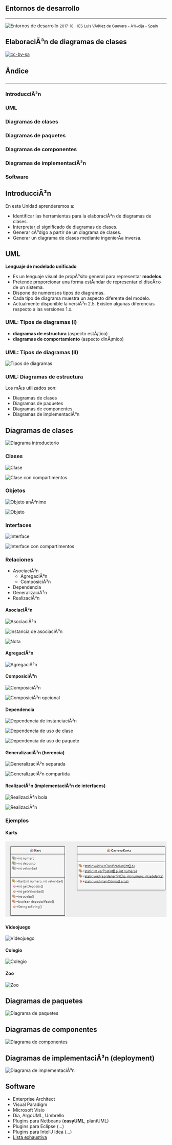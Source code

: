 <!---
Ejemplos

<video class="stretch" controls><source src="http://clips.vorwaerts-gmbh.de/big_buck_bunny.mp4" type="video/mp4"></video>
<iframe width="560" height="315" src="https://www.youtube.com/embed/3RBq-WlL4cU" frameborder="0" allowfullscreen></iframe>

slide: data-background="#ff0000" 
element: class="fragment" data-fragment-index="1"
-->
## Entornos de desarrollo
---
![Entornos de desarrollo](assets/entornosdesarrollo.png)
<small> 2017-18 - IES Luis VÃ©lez de Guevara - Ã‰cija - Spain </small>


## ElaboraciÃ³n de diagramas de clases

[![cc-by-sa](http://jamj2000.github.io/entornosdesarrollo/5/assets/cc-by-sa.png)](http://creativecommons.org/licenses/by-sa/4.0/)


## Ãndice
--- 
### IntroducciÃ³n
### UML
### **Diagramas de clases**
### Diagramas de paquetes
### Diagramas de componentes
### Diagramas de implementaciÃ³n
### Software
<!--- Note: Nota a pie de pÃ¡gina. -->



## IntroducciÃ³n

En esta Unidad aprenderemos a:

- Identificar las herramientas para la elaboraciÃ³n de diagramas de clases.
- Interpretar el significado de diagramas de clases.
- Generar cÃ³digo a partir de un diagrama de clases.
- Generar un diagrama de clases mediante ingenierÃ­a inversa.



## UML

**Lenguaje de modelado unificado**

- Es un lenguaje visual de propÃ³sito general para representar **modelos**.
- Pretende proporcionar una forma estÃ¡ndar de representar el diseÃ±o de un sistema.
- Dispone de numerosos tipos de diagramas.
- Cada tipo de diagrama muestra un aspecto diferente del modelo.
- Actualmente disponible la versiÃ³n 2.5. Existen algunas diferencias respecto a las versiones 1.x.


###  UML: Tipos de diagramas (I)

- **diagramas de estructura** (aspecto estÃ¡tico)
- **diagramas de comportamiento** (aspecto dinÃ¡mico)


### UML: Tipos de diagramas (II)

![Tipos de diagramas](http://jamj2000.github.io/entornosdesarrollo/5/assets/uml-diagrams.png)


### UML: Diagramas de estructura

Los mÃ¡s utilizados son:

- Diagramas de clases
- Diagramas de paquetes
- Diagramas de componentes
- Diagramas de implementaciÃ³n



## Diagramas de clases


![Diagrama introductorio](http://jamj2000.github.io/entornosdesarrollo/5/assets/class-diagram-domain-overview.png)


### Clases

![Clase](http://jamj2000.github.io/entornosdesarrollo/5/assets/class-no-compartments.png)

![Clase con compartimentos](http://jamj2000.github.io/entornosdesarrollo/5/assets/class-compartments-impl.png)


### Objetos

![Objeto anÃ³nimo](http://jamj2000.github.io/entornosdesarrollo/5/assets/object-anonymous.png)

![Objeto](http://jamj2000.github.io/entornosdesarrollo/5/assets/object-named-slots-value.png)


### Interfaces

![Interface](http://jamj2000.github.io/entornosdesarrollo/5/assets/class-interface.png)

![Interface con compartimentos](http://jamj2000.github.io/entornosdesarrollo/5/assets/class-interface-compartments.png)


### Relaciones

- AsociaciÃ³n
    - AgregaciÃ³n
    - ComposiciÃ³n
- Dependencia
- GeneralizaciÃ³n
- RealizaciÃ³n


#### AsociaciÃ³n

![AsociaciÃ³n](http://jamj2000.github.io/entornosdesarrollo/5/assets/association.png)

![Instancia de asociaciÃ³n](http://jamj2000.github.io/entornosdesarrollo/5/assets/link.png)

![Nota](http://jamj2000.github.io/entornosdesarrollo/5/assets/core-comment-note.png)


#### AgregaciÃ³n

![AgregaciÃ³n](http://jamj2000.github.io/entornosdesarrollo/5/assets/shared-aggregation.png)


#### ComposiciÃ³n

![ComposiciÃ³n](http://jamj2000.github.io/entornosdesarrollo/5/assets/class-composition.png)

![ComposiciÃ³n opcional](http://jamj2000.github.io/entornosdesarrollo/5/assets/class-composition-optional.png)


#### Dependencia

![Dependencia de instanciaciÃ³n](http://jamj2000.github.io/entornosdesarrollo/5/assets/instantiate.png)

![Dependencia de uso de clase](http://jamj2000.github.io/entornosdesarrollo/5/assets/class-dependency-usage.png)

![Dependencia de uso de paquete](http://jamj2000.github.io/entornosdesarrollo/5/assets/use-package.png)


#### GeneralizaciÃ³n (herencia)

![GeneralizaciÃ³n separada](http://jamj2000.github.io/entornosdesarrollo/5/assets/class-generalizaion-separate.png)

![GeneralizaciÃ³n compartida](http://jamj2000.github.io/entornosdesarrollo/5/assets/class-generalizaion-shared.png)


#### RealizaciÃ³n (implementaciÃ³n de interfaces)

![RealizaciÃ³n bola](http://jamj2000.github.io/entornosdesarrollo/5/assets/class-interface-realization-ball.png)

![RealizaciÃ³n](http://jamj2000.github.io/entornosdesarrollo/5/assets/class-interface-realization.png)


### Ejemplos


#### Karts

![Karts](https://raw.githubusercontent.com/iesvelez-daw/karts/master/img/kartsUML.png)


#### Videojuego

![Videojuego](https://raw.githubusercontent.com/iesvelez-daw/videojuego/master/img/videojuegoUML.png)


#### Colegio

![Colegio](https://raw.githubusercontent.com/iesvelez-daw/colegio/master/img/colegioUML.png)


#### Zoo

![Zoo](https://raw.githubusercontent.com/iesvelez-daw/zoo/master/img/zooUML.png)



## Diagramas de paquetes


![Diagrama de paquetes](http://jamj2000.github.io/entornosdesarrollo/5/assets/package-diagram-elements.png)



## Diagramas de componentes


![Diagrama de componentes](http://jamj2000.github.io/entornosdesarrollo/5/assets/component-diagram-overview.png)



## Diagramas de implementaciÃ³n (deployment)


![Diagrama de implementaciÃ³n](http://jamj2000.github.io/entornosdesarrollo/5/assets/deployment-diagram-overview-specification.png)



## Software

- Enterprise Architect
- Visual Paradigm
- Microsoft Visio
- Dia, ArgoUML, Umbrello
- Plugins para Netbeans (**easyUML**, plantUML)
- Plugins para Eclipse (...)
- Plugins para IntellJ Idea (...)
- [Lista exhaustiva](https://en.wikipedia.org/wiki/List_of_Unified_Modeling_Language_tools)
